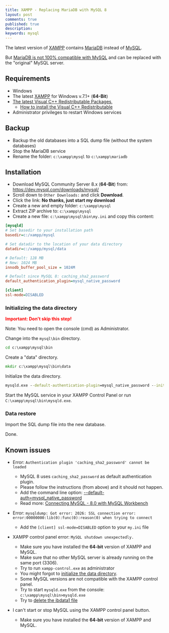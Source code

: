 ```yaml
---
title: XAMPP - Replacing MariaDB with MySQL 8
layout: post
comments: true
published: true
description: 
keywords: mysql
---
```


The latest version of [XAMPP](https://www.apachefriends.org/) contains [MariaDB](https://mariadb.org/) instead of [MySQL](https://www.mysql.com/).

But [MariaDB is not 100% compatible with MySQL](https://mariadb.com/kb/en/mariadb/mariadb-vs-mysql-compatibility/) 
and can be replaced with the "original" MySQL server.

## Requirements

* Windows
* The latest [XAMPP](https://www.apachefriends.org) for Windows v.7.1+ (**64-Bit**)
* [The latest Visual C++ Redistributable Packages](https://support.microsoft.com/en-us/help/2977003/the-latest-supported-visual-c-downloads), 
  * [How to install the Visual C++ Redistributable](https://www.groovypost.com/howto/fix-visual-c-plus-plus-redistributable-windows-10/)
* Administrator privileges to restart Windows services

## Backup

* Backup the old databases into a SQL dump file (without the system databases)
* Stop the MariaDB service
* Rename the folder: `c:\xampp\mysql` to `c:\xampp\mariadb`

## Installation

* Download MySQL Community Server 8.x (**64-Bit**) from: <https://dev.mysql.com/downloads/mysql/>
* Scroll down to `Other Downloads:` and click **Download**.
* Click the link: **No thanks, just start my download**
* Create a new and empty folder: `c:\xampp\mysql`
* Extract ZIP archive to: `c:\xampp\mysql`
* Create a new file: `c:\xampp\mysql\bin\my.ini` and copy this content:

```ini
[mysqld]
# Set basedir to your installation path
basedir=c:/xampp/mysql

# Set datadir to the location of your data directory
datadir=c:/xampp/mysql/data

# Default: 128 MB
# New: 1024 MB
innodb_buffer_pool_size = 1024M

# Default since MySQL 8: caching_sha2_password
default_authentication_plugin=mysql_native_password

[client]
ssl-mode=DISABLED
```

### Initializing the data directory

**<span style="color:red">Important: Don't skip this step!</span>**

Note: You need to open the console (cmd) as Administrator.

Change into the `mysql\bin` directory.

```cmd
cd c:\xampp\mysql\bin
```

Create a "data" directory.

```cmd
mkdir c:\xampp\mysql\bin\data
```

Initialize the data directory.

```cmd
mysqld.exe --default-authentication-plugin=mysql_native_password --initialize-insecure --basedir=c:\xampp\mysql --datadir=c:\xampp\mysql\data
```

Start the MySQL service in your XAMPP Control Panel or run `C:\xampp\mysql\bin\mysqld.exe`.

### Data restore

Import the SQL dump file into the new database.

Done.

## Known issues

* Error: `Authentication plugin 'caching_sha2_password' cannot be loaded`
  * MySQL 8 uses `caching_sha2_password` as default authentication plugin.
  * Please follow the instructions (from above) and it should not happen.
  * Add the command line option: [--default-auth=mysql_native_password](https://dev.mysql.com/doc/refman/8.0/en/mysqldump.html#option_mysqldump_default-auth)
  * Read more: [Connecting MySQL - 8.0 with MySQL Workbench](https://stackoverflow.com/questions/49194719/authentication-plugin-caching-sha2-password-cannot-be-loaded)

* Error: `mysqldump: Got error: 2026: SSL connection error: error:00000000:lib(0):func(0):reason(0) when trying to connect`
  * Add the `[client] ssl-mode=DISABLED` option to your `my.ini` file

* XAMPP control panel error: `MySQL shutdown unexpectedly.`
  * Make sure you have installed the **64-bit** version of XAMPP and MySQL.
  * Make sure that no other MySQL server is already running on the same port (3306).
  * Try to run `xampp-control.exe` as administrator
  * You might forgot to [initialize the data directory](#initializing-the-data-directory). 
  * Some MySQL versions are not compatible with the XAMPP control panel.
  * Try to start `mysqld.exe` from the console: `c:\xampp\mysql\bin>mysqld.exe`
  * Try to [delete the ibdata1 file](https://stackoverflow.com/a/18162264/1461181)
  
* I can't start or stop MySQL using the XAMPP control panel button.
  * Make sure you have installed the **64-bit** version of XAMPP and MySQL.
